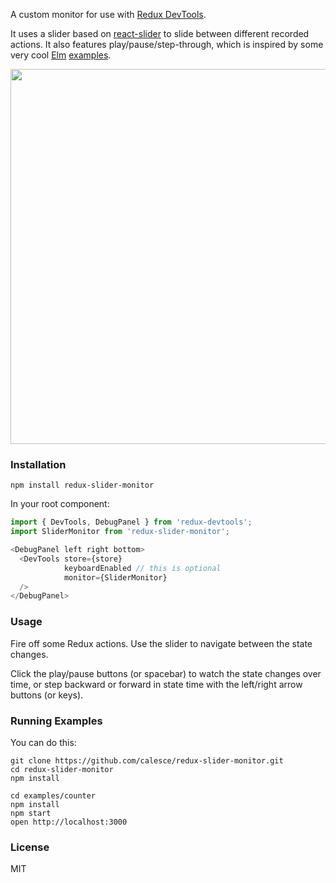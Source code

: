 A custom monitor for use with [Redux DevTools](https://github.com/gaearon/redux-devtools).

It uses a slider based on [react-slider](https://github.com/mpowaga/react-slider) to slide between different recorded actions. It also features play/pause/step-through, which is inspired by some very cool [Elm](http://elm-lang.org/) [examples](http://elm-lang.org/blog/time-travel-made-easy).

<image src="https://s3.amazonaws.com/f.cl.ly/items/2i1L1G1n1a1h3y1a2O1w/Screen%20Recording%202015-08-04%20at%2007.45%20PM.gif" width='600'>

### Installation

```npm install redux-slider-monitor```

In your root component:
```javascript
import { DevTools, DebugPanel } from 'redux-devtools';
import SliderMonitor from 'redux-slider-monitor';

<DebugPanel left right bottom>
  <DevTools store={store}
            keyboardEnabled // this is optional
            monitor={SliderMonitor}
  />
</DebugPanel>

```

### Usage

Fire off some Redux actions. Use the slider to navigate between the state changes.

Click the play/pause buttons (or spacebar) to watch the state changes over time, or step backward or forward in state time with the left/right arrow buttons (or keys).

### Running Examples

You can do this:

```
git clone https://github.com/calesce/redux-slider-monitor.git
cd redux-slider-monitor
npm install

cd examples/counter
npm install
npm start
open http://localhost:3000
```


### License

MIT
